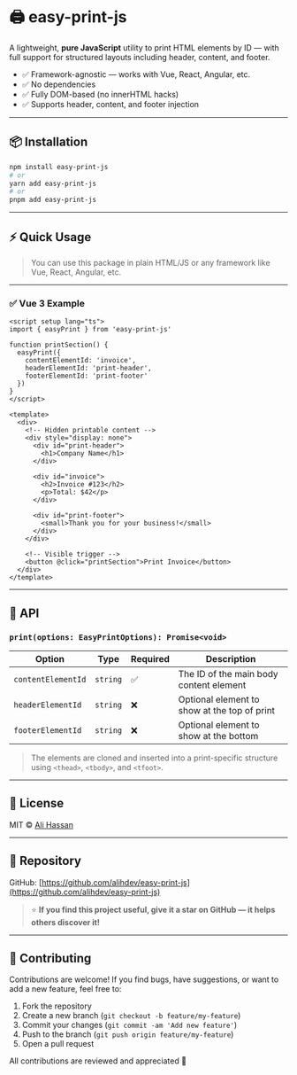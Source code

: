 # 🖨️ easy-print-js

A lightweight, **pure JavaScript** utility to print HTML elements by ID — with full support for structured layouts including header, content, and footer.

- ✅ Framework-agnostic — works with Vue, React, Angular, etc.
- ✅ No dependencies
- ✅ Fully DOM-based (no innerHTML hacks)
- ✅ Supports header, content, and footer injection

---

## 📦 Installation

```bash
npm install easy-print-js
# or
yarn add easy-print-js
# or
pnpm add easy-print-js
```

---

## ⚡ Quick Usage

> You can use this package in plain HTML/JS or any framework like Vue, React, Angular, etc.

---

### ✅ Vue 3 Example

```vue
<script setup lang="ts">
import { easyPrint } from 'easy-print-js'

function printSection() {
  easyPrint({
    contentElementId: 'invoice',
    headerElementId: 'print-header',
    footerElementId: 'print-footer'
  })
}
</script>

<template>
  <div>
    <!-- Hidden printable content -->
    <div style="display: none">
      <div id="print-header">
        <h1>Company Name</h1>
      </div>

      <div id="invoice">
        <h2>Invoice #123</h2>
        <p>Total: $42</p>
      </div>

      <div id="print-footer">
        <small>Thank you for your business!</small>
      </div>
    </div>

    <!-- Visible trigger -->
    <button @click="printSection">Print Invoice</button>
  </div>
</template>
```

---

## 🔧 API

### `print(options: EasyPrintOptions): Promise<void>`

| Option             | Type     | Required | Description                                    |
|--------------------|----------|----------|------------------------------------------------|
| `contentElementId` | `string` | ✅       | The ID of the main body content element       |
| `headerElementId`  | `string` | ❌       | Optional element to show at the top of print  |
| `footerElementId`  | `string` | ❌       | Optional element to show at the bottom        |

> The elements are cloned and inserted into a print-specific structure using `<thead>`, `<tbody>`, and `<tfoot>`.

---

## 📝 License

MIT © [Ali Hassan](https://github.com/alihdev)

---

## 🔗 Repository

GitHub: [https://github.com/alihdev/easy-print-js](https://github.com/alihdev/easy-print-js)

> ⭐ **If you find this project useful, give it a star on GitHub — it helps others discover it!**

---

## 🤝 Contributing

Contributions are welcome! If you find bugs, have suggestions, or want to add a new feature, feel free to:

1. Fork the repository
2. Create a new branch (`git checkout -b feature/my-feature`)
3. Commit your changes (`git commit -am 'Add new feature'`)
4. Push to the branch (`git push origin feature/my-feature`)
5. Open a pull request

All contributions are reviewed and appreciated 🌟
